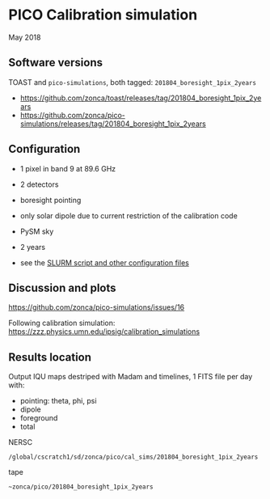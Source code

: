 PICO Calibration simulation
==========================

May 2018


## Software versions

TOAST and `pico-simulations`, both tagged: `201804_boresight_1pix_2years`

* <https://github.com/zonca/toast/releases/tag/201804_boresight_1pix_2years>
* <https://github.com/zonca/pico-simulations/releases/tag/201804_boresight_1pix_2years>

## Configuration

* 1 pixel in band 9 at 89.6 GHz
* 2 detectors 
* boresight pointing
* only solar dipole due to current restriction of the calibration code
* PySM sky
* 2 years

* see the [SLURM script and other configuration files](https://github.com/zonca/pico-simulations/tree/201804_boresight_1pix_2years/calibration_sim)

## Discussion and plots

<https://github.com/zonca/pico-simulations/issues/16>

Following calibration simulation: <https://zzz.physics.umn.edu/ipsig/calibration_simulations>

## Results location

Output IQU maps destriped with Madam and timelines, 1 FITS file per day with:

* pointing: theta, phi, psi
* dipole
* foreground
* total

NERSC

`/global/cscratch1/sd/zonca/pico/cal_sims/201804_boresight_1pix_2years`

tape

`~zonca/pico/201804_boresight_1pix_2years`
